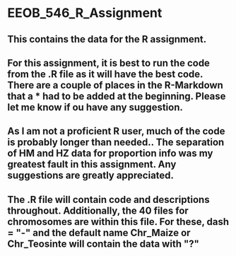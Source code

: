 # EEOB_546_R_Assignment

## This contains the data for the R assignment.

## For this assignment, it is best to run the code from the .R file as it will have the best code. There are a couple of places in the R-Markdown that a * had to be added at the beginning. Please let me know if ou have any suggestion.
## As I am not a proficient R user, much of the code is probably longer than needed.. The separation of HM and HZ data for proportion info was my greatest fault in this assignment. Any suggestions are greatly appreciated.

## The .R file will contain code and descriptions throughout. Additionally, the 40 files for chromosomes are within this file. For these, dash = "-" and the default name Chr_Maize or Chr_Teosinte will contain the data with "?" 
